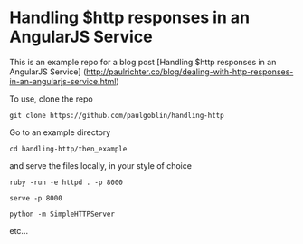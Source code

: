# Handling $http responses in an AngularJS Service

This is an example repo for a blog post [Handling $http responses in an AngularJS Service] (http://paulrichter.co/blog/dealing-with-http-responses-in-an-angularjs-service.html)

To use, clone the repo

```git clone https://github.com/paulgoblin/handling-http```


Go to an example directory

```cd handling-http/then_example```

and serve the files locally, in your style of choice

```ruby -run -e httpd . -p 8000```

```serve -p 8000```

```python -m SimpleHTTPServer```

etc...
